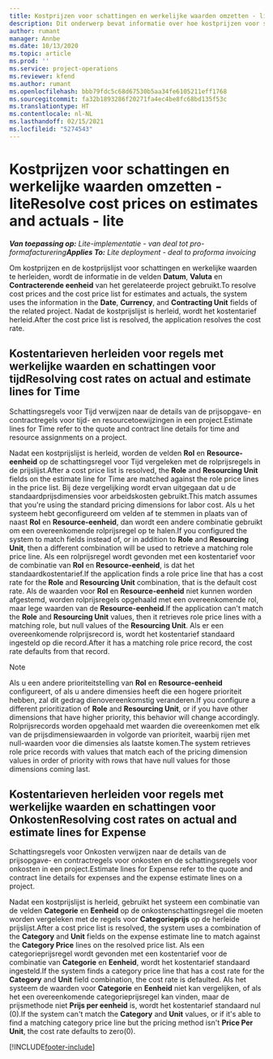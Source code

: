 ```yaml
---
title: Kostprijzen voor schattingen en werkelijke waarden omzetten - lite
description: Dit onderwerp bevat informatie over hoe kostprijzen voor schattingen en werkelijke waarden worden herleid.
author: rumant
manager: Annbe
ms.date: 10/13/2020
ms.topic: article
ms.prod: ''
ms.service: project-operations
ms.reviewer: kfend
ms.author: rumant
ms.openlocfilehash: bbb79fdc5c68d67530b5aa34fe6105211eff1768
ms.sourcegitcommit: fa32b1893286f20271fa4ec4be8fc68bd135f53c
ms.translationtype: HT
ms.contentlocale: nl-NL
ms.lasthandoff: 02/15/2021
ms.locfileid: "5274543"
---
```

# <a name="resolve-cost-prices-on-estimates-and-actuals---lite"></a><span data-ttu-id="04d06-103">Kostprijzen voor schattingen en werkelijke waarden omzetten - lite</span><span class="sxs-lookup"><span data-stu-id="04d06-103">Resolve cost prices on estimates and actuals - lite</span></span>

<span data-ttu-id="04d06-104">_**Van toepassing op:** Lite-implementatie - van deal tot pro-formafacturering_</span><span class="sxs-lookup"><span data-stu-id="04d06-104">_**Applies To:** Lite deployment - deal to proforma invoicing_</span></span>

<span data-ttu-id="04d06-105">Om kostprijzen en de kostprijslijst voor schattingen en werkelijke waarden te herleiden, wordt de informatie in de velden **Datum**, **Valuta** en **Contracterende eenheid** van het gerelateerde project gebruikt.</span><span class="sxs-lookup"><span data-stu-id="04d06-105">To resolve cost prices and the cost price list for estimates and actuals, the system uses the information in the **Date**, **Currency**, and **Contracting Unit** fields of the related project.</span></span> <span data-ttu-id="04d06-106">Nadat de kostprijslijst is herleid, wordt het kostentarief herleid.</span><span class="sxs-lookup"><span data-stu-id="04d06-106">After the cost price list is resolved, the application resolves the cost rate.</span></span>

## <a name="resolving-cost-rates-on-actual-and-estimate-lines-for-time"></a><span data-ttu-id="04d06-107">Kostentarieven herleiden voor regels met werkelijke waarden en schattingen voor tijd</span><span class="sxs-lookup"><span data-stu-id="04d06-107">Resolving cost rates on actual and estimate lines for Time</span></span>

<span data-ttu-id="04d06-108">Schattingsregels voor Tijd verwijzen naar de details van de prijsopgave- en contractregels voor tijd- en resourcetoewijzingen in een project.</span><span class="sxs-lookup"><span data-stu-id="04d06-108">Estimate lines for Time refer to the quote and contract line details for time and resource assignments on a project.</span></span>

<span data-ttu-id="04d06-109">Nadat een kostprijslijst is herleid, worden de velden **Rol** en **Resource-eenheid** op de schattingsregel voor Tijd vergeleken met de rolprijsregels in de prijslijst.</span><span class="sxs-lookup"><span data-stu-id="04d06-109">After a cost price list is resolved, the **Role** and **Resourcing Unit** fields on the estimate line for Time are matched against the role price lines in the price list.</span></span> <span data-ttu-id="04d06-110">Bij deze vergelijking wordt ervan uitgegaan dat u de standaardprijsdimensies voor arbeidskosten gebruikt.</span><span class="sxs-lookup"><span data-stu-id="04d06-110">This match assumes that you're using the standard pricing dimensions for labor cost.</span></span> <span data-ttu-id="04d06-111">Als u het systeem hebt geconfigureerd om velden af te stemmen in plaats van of naast **Rol** en **Resource-eenheid**, dan wordt een andere combinatie gebruikt om een overeenkomende rolprijsregel op te halen.</span><span class="sxs-lookup"><span data-stu-id="04d06-111">If you configured the system to match fields instead of, or in addition to **Role** and **Resourcing Unit**, then a different combination will be used to retrieve a matching role price line.</span></span> <span data-ttu-id="04d06-112">Als een rolprijsregel wordt gevonden met een kostentarief voor de combinatie van **Rol** en **Resource-eenheid**, is dat het standaardkostentarief.</span><span class="sxs-lookup"><span data-stu-id="04d06-112">If the application finds a role price line that has a cost rate for the **Role** and **Resourcing Unit** combination, that is the default cost rate.</span></span> <span data-ttu-id="04d06-113">Als de waarden voor **Rol** en **Resource-eenheid** niet kunnen worden afgestemd, worden rolprijsregels opgehaald met een overeenkomende rol, maar lege waarden van de **Resource-eenheid**.</span><span class="sxs-lookup"><span data-stu-id="04d06-113">If the application can't match the **Role** and **Resourcing Unit** values, then it retrieves role price lines with a matching role, but null values of the **Resourcing Unit**.</span></span> <span data-ttu-id="04d06-114">Als er een overeenkomende rolprijsrecord is, wordt het kostentarief standaard ingesteld op die record.</span><span class="sxs-lookup"><span data-stu-id="04d06-114">After it has a matching role price record, the cost rate defaults from that record.</span></span> 

> [!NOTE]
> <span data-ttu-id="04d06-115">Als u een andere prioriteitstelling van **Rol** en **Resource-eenheid** configureert, of als u andere dimensies heeft die een hogere prioriteit hebben, zal dit gedrag dienovereenkomstig veranderen.</span><span class="sxs-lookup"><span data-stu-id="04d06-115">If you configure a different prioritization of **Role** and **Resourcing Unit**, or if you have other dimensions that have higher priority, this behavior will change accordingly.</span></span> <span data-ttu-id="04d06-116">Rolprijsrecords worden opgehaald met waarden die overeenkomen met elk van de prijsdimensiewaarden in volgorde van prioriteit, waarbij rijen met null-waarden voor die dimensies als laatste komen.</span><span class="sxs-lookup"><span data-stu-id="04d06-116">The system retrieves role price records with values that match each of the pricing dimension values in order of priority with rows that have null values for those dimensions coming last.</span></span>

## <a name="resolving-cost-rates-on-actual-and-estimate-lines-for-expense"></a><span data-ttu-id="04d06-117">Kostentarieven herleiden voor regels met werkelijke waarden en schattingen voor Onkosten</span><span class="sxs-lookup"><span data-stu-id="04d06-117">Resolving cost rates on actual and estimate lines for Expense</span></span>

<span data-ttu-id="04d06-118">Schattingsregels voor Onkosten verwijzen naar de details van de prijsopgave- en contractregels voor onkosten en de schattingsregels voor onkosten in een project.</span><span class="sxs-lookup"><span data-stu-id="04d06-118">Estimate lines for Expense refer to the quote and contract line details for expenses and the expense estimate lines on a project.</span></span>

<span data-ttu-id="04d06-119">Nadat een kostprijslijst is herleid, gebruikt het systeem een combinatie van de velden **Categorie** en **Eenheid** op de onkostenschattingsregel die moeten worden vergeleken met de regels voor **Categorieprijs** op de herleide prijslijst.</span><span class="sxs-lookup"><span data-stu-id="04d06-119">After a cost price list is resolved, the system uses a combination of the **Category** and **Unit** fields on the expense estimate line to match against the **Category Price** lines on the resolved price list.</span></span> <span data-ttu-id="04d06-120">Als een categorieprijsregel wordt gevonden met een kostentarief voor de combinatie van **Categorie** en **Eenheid**, wordt het kostentarief standaard ingesteld.</span><span class="sxs-lookup"><span data-stu-id="04d06-120">If the system finds a category price line that has a cost rate for the **Category** and **Unit** field combination, the cost rate is defaulted.</span></span> <span data-ttu-id="04d06-121">Als het systeem de waarden voor **Categorie** en **Eenheid** niet kan vergelijken, of als het een overeenkomende categorieprijsregel kan vinden, maar de prijsmethode niet **Prijs per eenheid** is, wordt het kostentarief standaard nul (0).</span><span class="sxs-lookup"><span data-stu-id="04d06-121">If the system can't match the **Category** and **Unit** values, or if it's able to find a matching category price line but the pricing method isn't **Price Per Unit**, the cost rate defaults to zero(0).</span></span>


[!INCLUDE[footer-include](../../includes/footer-banner.md)]